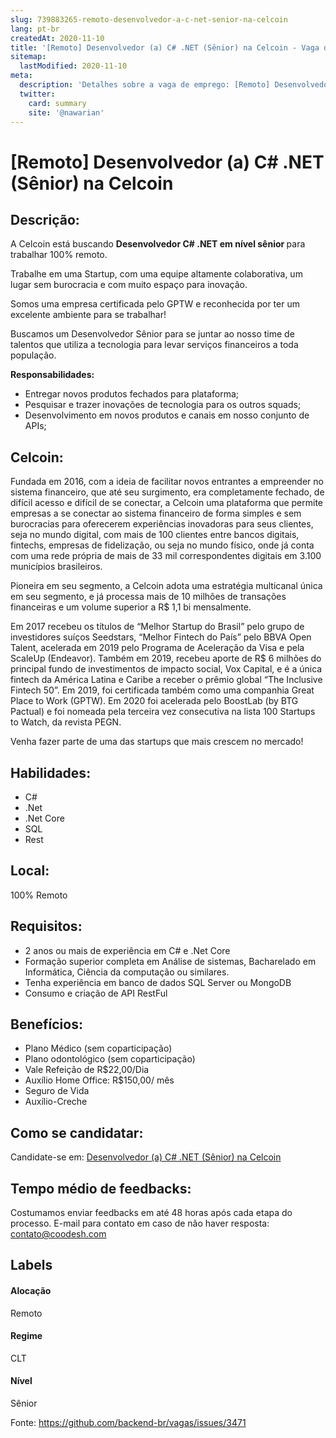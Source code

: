 ```yaml
---
slug: 739883265-remoto-desenvolvedor-a-c-net-senior-na-celcoin
lang: pt-br
createdAt: 2020-11-10
title: '[Remoto] Desenvolvedor (a) C# .NET (Sênior) na Celcoin - Vaga de Emprego'
sitemap:
  lastModified: 2020-11-10
meta:
  description: 'Detalhes sobre a vaga de emprego: [Remoto] Desenvolvedor (a) C# .NET (Sênior) na Celcoin'
  twitter:
    card: summary
    site: '@nawarian'
---
```


# [Remoto] Desenvolvedor (a) C# .NET (Sênior) na Celcoin

## Descrição: 
 <p>A Celcoin está buscando <strong>Desenvolvedor C# .NET em nível sênior </strong>para trabalhar 100% remoto.</p>
<p>Trabalhe em uma Startup, com uma equipe altamente colaborativa, um lugar sem burocracia e com muito espaço para inovação.</p>
<p>Somos uma empresa certificada pelo GPTW e reconhecida por ter um excelente ambiente para se trabalhar!&nbsp;</p>
<p>Buscamos um Desenvolvedor Sênior para se juntar ao nosso time de talentos que utiliza a tecnologia para levar serviços financeiros a toda população.</p>
<p><strong>Responsabilidades:</strong></p>
<ul>
<li>Entregar novos produtos fechados para plataforma;</li>
<li>Pesquisar e trazer inovações de tecnologia para os outros squads;</li>
<li>Desenvolvimento em novos produtos e canais em nosso conjunto de APIs;</li>
</ul>

## Celcoin: 
 <p>Fundada em 2016, com a ideia de facilitar novos entrantes a empreender no sistema financeiro, que até seu surgimento, era completamente fechado, de difícil acesso e difícil de se conectar, a Celcoin uma plataforma que permite empresas a se conectar ao sistema financeiro de forma simples e sem burocracias para oferecerem experiências inovadoras para seus clientes, seja no mundo digital, com mais de 100 clientes entre bancos digitais, fintechs, empresas de fidelização, ou seja no mundo físico, onde já conta com uma rede própria de mais de 33 mil correspondentes digitais em 3.100 municípios brasileiros.&nbsp;</p>
<p>Pioneira em seu segmento, a Celcoin adota uma estratégia multicanal única em seu segmento, e já processa mais de 10 milhões de transações financeiras e um volume superior a R$ 1,1 bi mensalmente.</p>
<p>Em 2017 recebeu os títulos de “Melhor Startup do Brasil” pelo grupo de investidores suíços Seedstars, “Melhor Fintech do País” pelo BBVA Open Talent, acelerada em 2019 pelo Programa de Aceleração da Visa e pela ScaleUp (Endeavor). Também em 2019, recebeu aporte de R$ 6 milhões do principal fundo de investimentos de impacto social, Vox Capital, e é a única fintech da América Latina e Caribe a receber o prêmio global “The Inclusive Fintech 50”. Em 2019, foi certificada também como uma companhia Great Place to Work (GPTW). Em 2020 foi acelerada pelo BoostLab (by BTG Pactual) e foi nomeada pela terceira vez consecutiva na lista 100 Startups to Watch, da revista PEGN.</p>
<p>Venha fazer parte de uma das startups que mais crescem no mercado!</p>
<p></p>

## Habilidades: 
 - C# 
- .Net 
- .Net Core 
- SQL 
- Rest

## Local: 
 100% Remoto

## Requisitos: 
 - 2 anos ou mais de experiência em C# e .Net Core 
- Formação superior completa em Análise de sistemas, Bacharelado em Informática, Ciência da computação ou similares. 
- Tenha experiência em banco de dados SQL Server ou MongoDB 
- Consumo e criação de API RestFul

## Benefícios: 
 - Plano Médico (sem coparticipação) 
- Plano odontológico (sem coparticipação)   
- Vale Refeição de R$22,00/Dia 
- Auxílio Home Office: R$150,00/ mês 
- Seguro de Vida 
- Auxílio-Creche

## Como se candidatar:
Candidate-se em: [Desenvolvedor (a) C# .NET (Sênior) na Celcoin](https://coodesh.com/vagas/desenvolvedor-a-c-net-senior-192609?origin=github&modal=open)

## Tempo médio de feedbacks:
 Costumamos enviar feedbacks em até 48 horas após cada etapa do processo. E-mail para contato em caso de não haver resposta: [contato@coodesh.com](mailto:contato@coodesh.com)

## Labels
#### Alocação
Remoto

#### Regime
CLT

#### Nível
Sênior

Fonte: https://github.com/backend-br/vagas/issues/3471